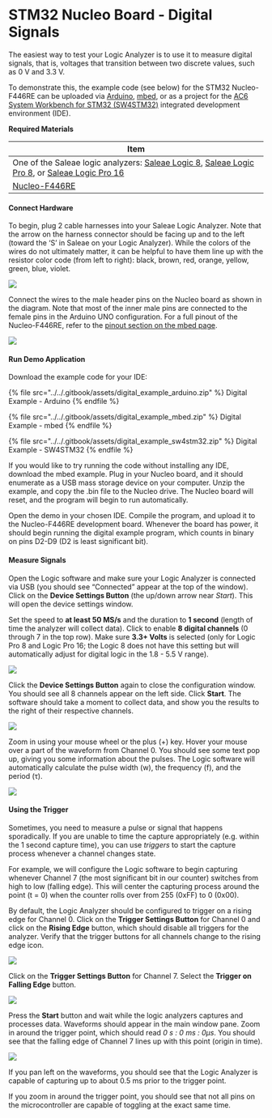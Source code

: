 # STM32 Nucleo Board - Digital Signals

The easiest way to test your Logic Analyzer is to use it to measure digital signals, that is, voltages that transition between two discrete values, such as 0 V and 3.3 V.

To demonstrate this, the example code (see below) for the STM32 Nucleo-F446RE can be uploaded via [Arduino](https://www.arduino.cc/), [mbed](https://os.mbed.com/), or as a project for the [AC6 System Workbench for STM32 (SW4STM32)](http://www.openstm32.org/) integrated development environment (IDE).

**Required Materials**

| Item                                                                                                                                                                                                                                                          |
| ------------------------------------------------------------------------------------------------------------------------------------------------------------------------------------------------------------------------------------------------------------- |
| One of the Saleae logic analyzers: [Saleae Logic 8](https://usd.saleae.com/products/saleae-logic-8), [Saleae Logic Pro 8](https://usd.saleae.com/products/saleae-logic-pro-8), or [Saleae Logic Pro 16](https://usd.saleae.com/products/saleae-logic-pro-16)​ |
| ​[Nucleo-F446RE](https://www.digikey.com/product-detail/en/stmicroelectronics/NUCLEO-F446RE/497-15882-ND/5347712)​                                                                                                                                            |

#### Connect Hardware <a href="#connect-hardware" id="connect-hardware"></a>

To begin, plug 2 cable harnesses into your Saleae Logic Analyzer. Note that the arrow on the harness connector should be facing up and to the left (toward the ‘S’ in Saleae on your Logic Analyzer). While the colors of the wires do not ultimately matter, it can be helpful to have them line up with the resistor color code (from left to right): black, brown, red, orange, yellow, green, blue, violet.

![](<../../.gitbook/assets/saleae\_harness\_2 (1) (1) (1) (1) (1) (1) (1).jpg>)

Connect the wires to the male header pins on the Nucleo board as shown in the diagram. Note that most of the inner male pins are connected to the female pins in the Arduino UNO configuration. For a full pinout of the Nucleo-F446RE, refer to the [pinout section on the mbed page](https://os.mbed.com/platforms/ST-Nucleo-F446RE/#nucleo-pinout).

![](../../.gitbook/assets/digital\_circuit\_fritzing.png)

#### Run Demo Application <a href="#run-demo-application" id="run-demo-application"></a>

Download the example code for your IDE:

{% file src="../../.gitbook/assets/digital_example_arduino.zip" %}
Digital Example - Arduino
{% endfile %}

{% file src="../../.gitbook/assets/digital_example_mbed.zip" %}
Digital Example - mbed
{% endfile %}

{% file src="../../.gitbook/assets/digital_example_sw4stm32.zip" %}
Digital Example - SW4STM32
{% endfile %}

If you would like to try running the code without installing any IDE, download the mbed example. Plug in your Nucleo board, and it should enumerate as a USB mass storage device on your computer. Unzip the example, and copy the .bin file to the Nucleo drive. The Nucleo board will reset, and the program will begin to run automatically.

Open the demo in your chosen IDE. Compile the program, and upload it to the Nucleo-F446RE development board. Whenever the board has power, it should begin running the digital example program, which counts in binary on pins D2-D9 (D2 is least significant bit).

#### Measure Signals <a href="#measure-signals" id="measure-signals"></a>

Open the Logic software and make sure your Logic Analyzer is connected via USB (you should see “Connected” appear at the top of the window). Click on the **Device Settings Button** (the up/down arrow near _Start_). This will open the device settings window.

Set the speed to **at least 50 MS/s** and the duration to **1 second** (length of time the analyzer will collect data). Click to enable **8 digital channels** (0 through 7 in the top row). Make sure **3.3+ Volts** is selected (only for Logic Pro 8 and Logic Pro 16; the Logic 8 does not have this setting but will automatically adjust for digital logic in the 1.8 - 5.5 V range).

![](../../.gitbook/assets/screen\_06.png)

Click the **Device Settings Button** again to close the configuration window. You should see all 8 channels appear on the left side. Click **Start**. The software should take a moment to collect data, and show you the results to the right of their respective channels.

![](../../.gitbook/assets/screen\_07.png)

Zoom in using your mouse wheel or the plus (+) key. Hover your mouse over a part of the waveform from Channel 0. You should see some text pop up, giving you some information about the pulses. The Logic software will automatically calculate the pulse width (w), the frequency (f), and the period (τ).

![](<../../.gitbook/assets/screen\_08 (1) (1) (1) (1) (1).png>)

#### Using the Trigger <a href="#using-the-trigger" id="using-the-trigger"></a>

Sometimes, you need to measure a pulse or signal that happens sporadically. If you are unable to time the capture appropriately (e.g. within the 1 second capture time), you can use _triggers_ to start the capture process whenever a channel changes state.

For example, we will configure the Logic software to begin capturing whenever Channel 7 (the most significant bit in our counter) switches from high to low (falling edge). This will center the capturing process around the point (t = 0) when the counter rolls over from 255 (0xFF) to 0 (0x00).

By default, the Logic Analyzer should be configured to trigger on a rising edge for Channel 0. Click on the **Trigger Settings Button** for Channel 0 and click on the **Rising Edge** button, which should disable all triggers for the analyzer. Verify that the trigger buttons for all channels change to the rising edge icon.

![](../../.gitbook/assets/screen\_09.png)

Click on the **Trigger Settings Button** for Channel 7. Select the **Trigger on Falling Edge** button.

![](../../.gitbook/assets/screen\_10.png)

Press the **Start** button and wait while the logic analyzers captures and processes data. Waveforms should appear in the main window pane. Zoom in around the trigger point, which should read _0 s : 0 ms : 0μs_. You should see that the falling edge of Channel 7 lines up with this point (origin in time).

![](../../.gitbook/assets/screen\_11.png)

If you pan left on the waveforms, you should see that the Logic Analyzer is capable of capturing up to about 0.5 ms prior to the trigger point.

If you zoom in around the trigger point, you should see that not all pins on the microcontroller are capable of toggling at the exact same time.
